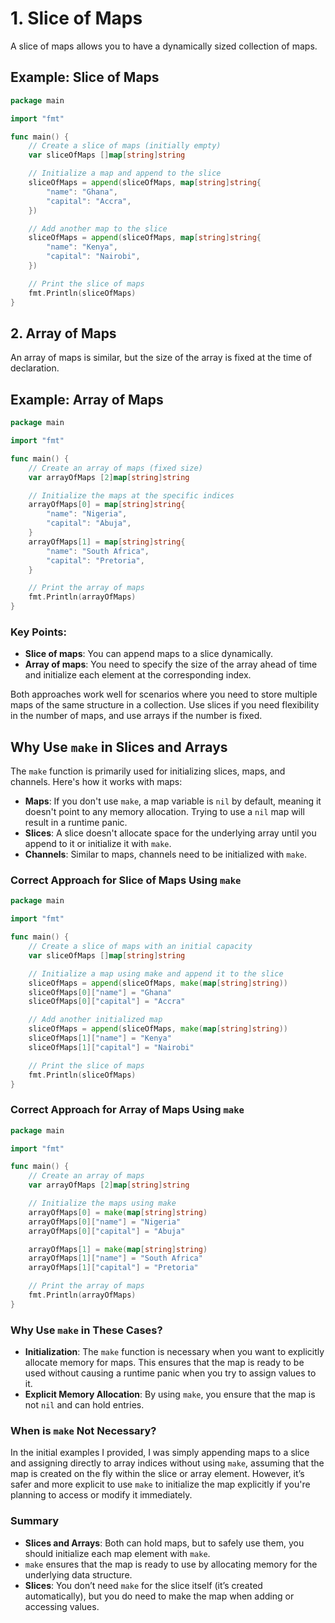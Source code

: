 # 1. Slice of Maps

A slice of maps allows you to have a dynamically sized collection of maps.

## Example: Slice of Maps

```go
package main

import "fmt"

func main() {
    // Create a slice of maps (initially empty)
    var sliceOfMaps []map[string]string

    // Initialize a map and append to the slice
    sliceOfMaps = append(sliceOfMaps, map[string]string{
        "name": "Ghana",
        "capital": "Accra",
    })

    // Add another map to the slice
    sliceOfMaps = append(sliceOfMaps, map[string]string{
        "name": "Kenya",
        "capital": "Nairobi",
    })

    // Print the slice of maps
    fmt.Println(sliceOfMaps)
}
```

## 2. Array of Maps

An array of maps is similar, but the size of the array is fixed at the time of declaration.

## Example: Array of Maps

```go
package main

import "fmt"

func main() {
    // Create an array of maps (fixed size)
    var arrayOfMaps [2]map[string]string

    // Initialize the maps at the specific indices
    arrayOfMaps[0] = map[string]string{
        "name": "Nigeria",
        "capital": "Abuja",
    }
    arrayOfMaps[1] = map[string]string{
        "name": "South Africa",
        "capital": "Pretoria",
    }

    // Print the array of maps
    fmt.Println(arrayOfMaps)
}
```

### Key Points:

- **Slice of maps**: You can append maps to a slice dynamically.
- **Array of maps**: You need to specify the size of the array ahead of time and initialize each element at the corresponding index.

Both approaches work well for scenarios where you need to store multiple maps of the same structure in a collection. Use slices if you need flexibility in the number of maps, and use arrays if the number is fixed.

## Why Use `make` in Slices and Arrays

The `make` function is primarily used for initializing slices, maps, and channels. Here's how it works with maps:

- **Maps**: If you don't use `make`, a map variable is `nil` by default, meaning it doesn't point to any memory allocation. Trying to use a `nil` map will result in a runtime panic.
- **Slices**: A slice doesn't allocate space for the underlying array until you append to it or initialize it with `make`.
- **Channels**: Similar to maps, channels need to be initialized with `make`.

### Correct Approach for Slice of Maps Using `make`

```go
package main

import "fmt"

func main() {
    // Create a slice of maps with an initial capacity
    var sliceOfMaps []map[string]string

    // Initialize a map using make and append it to the slice
    sliceOfMaps = append(sliceOfMaps, make(map[string]string))
    sliceOfMaps[0]["name"] = "Ghana"
    sliceOfMaps[0]["capital"] = "Accra"

    // Add another initialized map
    sliceOfMaps = append(sliceOfMaps, make(map[string]string))
    sliceOfMaps[1]["name"] = "Kenya"
    sliceOfMaps[1]["capital"] = "Nairobi"

    // Print the slice of maps
    fmt.Println(sliceOfMaps)
}
```

### Correct Approach for Array of Maps Using `make`

```go
package main

import "fmt"

func main() {
    // Create an array of maps
    var arrayOfMaps [2]map[string]string

    // Initialize the maps using make
    arrayOfMaps[0] = make(map[string]string)
    arrayOfMaps[0]["name"] = "Nigeria"
    arrayOfMaps[0]["capital"] = "Abuja"

    arrayOfMaps[1] = make(map[string]string)
    arrayOfMaps[1]["name"] = "South Africa"
    arrayOfMaps[1]["capital"] = "Pretoria"

    // Print the array of maps
    fmt.Println(arrayOfMaps)
}
```

### Why Use `make` in These Cases?

- **Initialization**: The `make` function is necessary when you want to explicitly allocate memory for maps. This ensures that the map is ready to be used without causing a runtime panic when you try to assign values to it.
- **Explicit Memory Allocation**: By using `make`, you ensure that the map is not `nil` and can hold entries.

### When is `make` Not Necessary?

In the initial examples I provided, I was simply appending maps to a slice and assigning directly to array indices without using `make`, assuming that the map is created on the fly within the slice or array element. However, it’s safer and more explicit to use `make` to initialize the map explicitly if you're planning to access or modify it immediately.

### Summary

- **Slices and Arrays**: Both can hold maps, but to safely use them, you should initialize each map element with `make`.
- `make` ensures that the map is ready to use by allocating memory for the underlying data structure.
- **Slices**: You don’t need `make` for the slice itself (it’s created automatically), but you do need to make the map when adding or accessing values.
